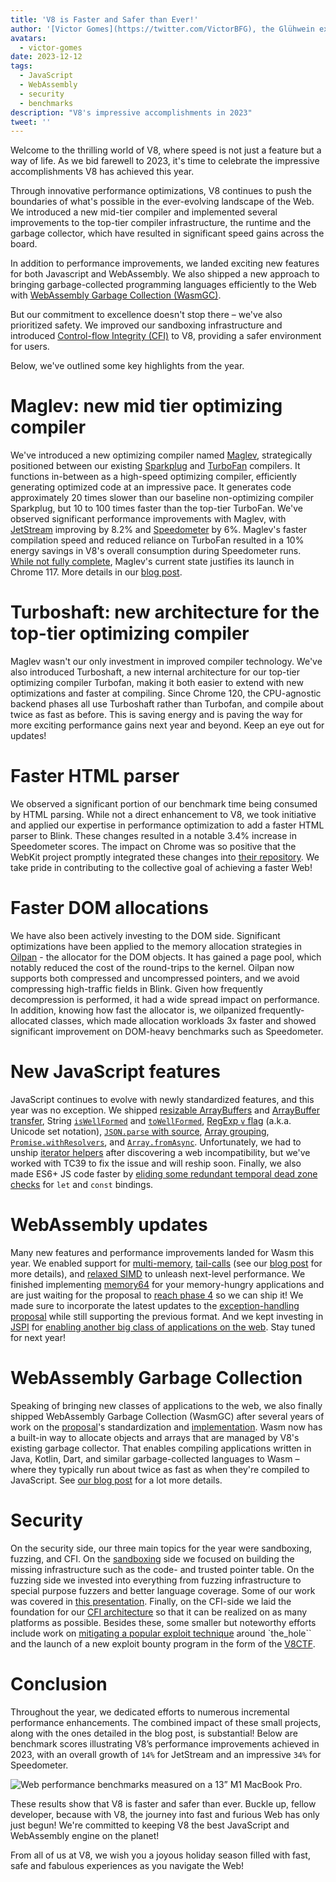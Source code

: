 ```yaml
---
title: 'V8 is Faster and Safer than Ever!'
author: '[Victor Gomes](https://twitter.com/VictorBFG), the Glühwein expert'
avatars:
  - victor-gomes
date: 2023-12-12
tags:
  - JavaScript
  - WebAssembly
  - security
  - benchmarks
description: "V8's impressive accomplishments in 2023"
tweet: ''
---
```


Welcome to the thrilling world of V8, where speed is not just a feature but a way of life. As we bid farewell to 2023, it's time to celebrate the impressive accomplishments V8 has achieved this year.

Through innovative performance optimizations, V8 continues to push the boundaries of what's possible in the ever-evolving landscape of the Web. We introduced a new mid-tier compiler and implemented several improvements to the top-tier compiler infrastructure, the runtime and the garbage collector, which have resulted in significant speed gains across the board.

In addition to performance improvements, we landed exciting new features for both Javascript and WebAssembly. We also shipped a new approach to bringing garbage-collected programming languages efficiently to the Web with [WebAssembly Garbage Collection (WasmGC)](https://v8.dev/blog/wasm-gc-porting).

But our commitment to excellence doesn't stop there – we've also prioritized safety. We improved our sandboxing infrastructure and introduced [Control-flow Integrity (CFI)](https://en.wikipedia.org/wiki/Control-flow_integrity) to V8, providing a safer environment for users.

Below, we've outlined some key highlights from the year.

# Maglev: new mid tier optimizing compiler

We've introduced a new optimizing compiler named [Maglev](https://v8.dev/blog/maglev), strategically positioned between our existing [Sparkplug](https://v8.dev/blog/sparkplug) and [TurboFan](https://v8.dev/docs/turbofan) compilers. It functions in-between as a high-speed optimizing compiler, efficiently generating optimized code at an impressive pace. It generates code approximately 20 times slower than our baseline non-optimizing compiler Sparkplug, but 10 to 100 times faster than the top-tier TurboFan. We've observed significant performance improvements with Maglev, with [JetStream](https://browserbench.org/JetStream2.1/) improving by 8.2% and [Speedometer](https://browserbench.org/Speedometer2.1/) by 6%. Maglev's faster compilation speed and reduced reliance on TurboFan resulted in a 10% energy savings in V8's overall consumption during Speedometer runs. [While not fully complete](https://en.m.wikipedia.org/wiki/Full-employment_theorem), Maglev's current state justifies its launch in Chrome 117. More details in our [blog post](https://v8.dev/blog/maglev).

# Turboshaft: new architecture for the top-tier optimizing compiler

Maglev wasn't our only investment in improved compiler technology. We've also introduced Turboshaft, a new internal architecture for our top-tier optimizing compiler Turbofan, making it both easier to extend with new optimizations and faster at compiling. Since Chrome 120, the CPU-agnostic backend phases all use Turboshaft rather than Turbofan, and compile about twice as fast as before. This is saving energy and is paving the way for more exciting performance gains next year and beyond. Keep an eye out for updates!

# Faster HTML parser

We observed a significant portion of our benchmark time being consumed by HTML parsing. While not a direct enhancement to V8, we took initiative and applied our expertise in performance optimization to add a faster HTML parser to Blink. These changes resulted in a notable 3.4% increase in Speedometer scores. The impact on Chrome was so positive that the WebKit project promptly integrated these changes into [their repository](https://github.com/WebKit/WebKit/pull/9926). We take pride in contributing to the collective goal of achieving a faster Web!

# Faster DOM allocations

We have also been actively investing to the DOM side. Significant optimizations have been applied to the memory allocation strategies in [Oilpan](https://chromium.googlesource.com/v8/v8/+/main/include/cppgc/README.md) - the allocator for the DOM objects. It has gained a page pool, which notably reduced the cost of the round-trips to the kernel. Oilpan now supports both compressed and uncompressed pointers, and we avoid compressing high-traffic fields in Blink. Given how frequently decompression is performed, it had a wide spread impact on performance. In addition, knowing how fast the allocator is, we oilpanized frequently-allocated classes, which made allocation workloads 3x faster and showed significant improvement on DOM-heavy benchmarks such as Speedometer.

# New JavaScript features

JavaScript continues to evolve with newly standardized features, and this year was no exception. We shipped [resizable ArrayBuffers](https://developer.mozilla.org/en-US/docs/Web/JavaScript/Reference/Global_Objects/ArrayBuffer#resizing_arraybuffers) and [ArrayBuffer transfer](https://developer.mozilla.org/en-US/docs/Web/JavaScript/Reference/Global_Objects/ArrayBuffer/transfer), String [`isWellFormed`](https://developer.mozilla.org/en-US/docs/Web/JavaScript/Reference/Global_Objects/String/isWellFormed) and [`toWellFormed`](https://developer.mozilla.org/en-US/docs/Web/JavaScript/Reference/Global_Objects/String/toWellFormed), [RegExp `v` flag](https://v8.dev/features/regexp-v-flag) (a.k.a. Unicode set notation), [`JSON.parse` with source](https://github.com/tc39/proposal-json-parse-with-source), [Array grouping](https://developer.mozilla.org/en-US/docs/Web/JavaScript/Reference/Global_Objects/Object/groupBy), [`Promise.withResolvers`](https://developer.mozilla.org/en-US/docs/Web/JavaScript/Reference/Global_Objects/Promise/withResolvers), and [`Array.fromAsync`](https://developer.mozilla.org/en-US/docs/Web/JavaScript/Reference/Global_Objects/Array/fromAsync). Unfortunately, we had to unship [iterator helpers](https://github.com/tc39/proposal-iterator-helpers) after discovering a web incompatibility, but we've worked with TC39 to fix the issue and will reship soon. Finally, we also made ES6+ JS code faster by [eliding some redundant temporal dead zone checks](https://docs.google.com/document/d/1klT7-tQpxtYbwhssRDKfUMEgm-NS3iUeMuApuRgZnAw/edit?usp=sharing) for `let` and `const` bindings.

# WebAssembly updates

Many new features and performance improvements landed for Wasm this year. We enabled support for [multi-memory](https://github.com/WebAssembly/multi-memory), [tail-calls](https://github.com/WebAssembly/tail-call) (see our [blog post](https://v8.dev/blog/wasm-tail-call) for more details), and [relaxed SIMD](https://github.com/WebAssembly/relaxed-simd) to unleash next-level performance. We finished implementing [memory64](https://github.com/WebAssembly/memory64) for your memory-hungry applications and are just waiting for the proposal to [reach phase 4](https://github.com/WebAssembly/memory64/issues/43) so we can ship it! We made sure to incorporate the latest updates to the [exception-handling proposal](https://github.com/WebAssembly/exception-handling) while still supporting the previous format. And we kept investing in [JSPI](https://v8.dev/blog/jspi) for [enabling another big class of applications on the web](https://docs.google.com/document/d/16Us-pyte2-9DECJDfGm5tnUpfngJJOc8jbj54HMqE9Y/edit#bookmark=id.razn6wo5j2m). Stay tuned for next year!

# WebAssembly Garbage Collection

Speaking of bringing new classes of applications to the web, we also finally shipped WebAssembly Garbage Collection (WasmGC) after several years of work on the [proposal](https://github.com/WebAssembly/gc/blob/main/proposals/gc/MVP.md)'s standardization and [implementation](https://bugs.chromium.org/p/v8/issues/detail?id=7748). Wasm now has a built-in way to allocate objects and arrays that are managed by V8's existing garbage collector. That enables compiling applications written in Java, Kotlin, Dart, and similar garbage-collected languages to Wasm – where they typically run about twice as fast as when they're compiled to JavaScript. See [our blog post](https://v8.dev/blog/wasm-gc-porting) for a lot more details.

# Security

On the security side, our three main topics for the year were sandboxing, fuzzing, and CFI. On the [sandboxing](https://docs.google.com/document/d/1FM4fQmIhEqPG8uGp5o9A-mnPB5BOeScZYpkHjo0KKA8/edit?usp=sharing) side we focused on building the missing infrastructure such as the code- and trusted pointer table. On the fuzzing side we invested into everything from fuzzing infrastructure to special purpose fuzzers and better language coverage. Some of our work was covered in [this presentation](https://www.youtube.com/watch?v=Yd9m7e9-pG0). Finally, on the CFI-side we laid the foundation for our [CFI architecture](https://v8.dev/blog/control-flow-integrity) so that it can be realized on as many platforms as possible. Besides these, some smaller but noteworthy efforts include work on [mitigating a popular exploit technique](https://crbug.com/1445008) around `the_hole`` and the launch of a new exploit bounty program in the form of the [V8CTF](https://github.com/google/security-research/blob/master/v8ctf/rules.md). 

# Conclusion

Throughout the year, we dedicated efforts to numerous incremental performance enhancements. The combined impact of these small projects, along with the ones detailed in the blog post, is substantial! Below are benchmark scores illustrating V8’s performance improvements achieved in 2023, with an overall growth of `14%` for JetStream and an impressive `34%` for Speedometer.

![Web performance benchmarks measured on a 13” M1 MacBook Pro.](/_img/holiday-season-2023/scores.svg)

These results show that V8 is faster and safer than ever. Buckle up, fellow developer, because with V8, the journey into fast and furious Web has only just begun! We're committed to keeping V8 the best JavaScript and WebAssembly engine on the planet!

From all of us at V8, we wish you a joyous holiday season filled with fast, safe and fabulous experiences as you navigate the Web!
